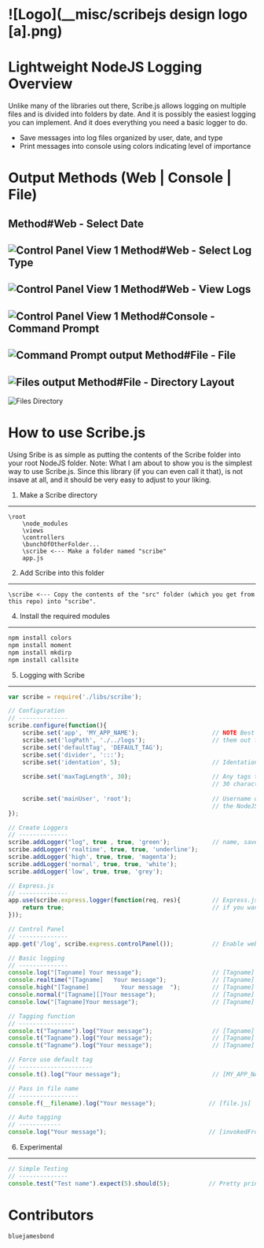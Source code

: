 ![Logo](__misc/scribejs design logo [a].png)
=======
**Lightweight NodeJS Logging**
Overview
=======
Unlike many of the libraries out there, Scribe.js allows logging on multiple files and is divided into folders by date. And it is possibly the easiest logging you can implement. And it does everything you need a basic logger to do.
- Save messages into log files organized by user, date, and type
- Print messages into console using colors indicating level of importance

Output Methods (Web | Console | File)
=======
Method#Web - Select Date
---
![Control Panel View 1](http://i.imgur.com/sXyDc09.png)
Method#Web - Select Log Type
---
![Control Panel View 1](http://i.imgur.com/NgCa8tR.png)
Method#Web - View Logs
---
![Control Panel View 1](http://i.imgur.com/ULkKn1X.png)
Method#Console - Command Prompt
---
![Command Prompt output](https://raw.github.com/bluejamesbond/Scribe.js/master/__misc/scribejs%20sample%20cmd%20%5Ba%5D.PNG)
Method#File - File
---
![Files output](https://raw.github.com/bluejamesbond/Scribe.js/master/__misc/scribejs%20sample%20file%20%5Ba%5D.PNG)
Method#File - Directory Layout
---
![Files Directory](https://raw.github.com/bluejamesbond/Scribe.js/master/__misc/scribejs%20sample%20directory%20%5Ba%5D.PNG)

How to use Scribe.js
=======
Using Sribe is as simple as putting the contents of the Scribe folder into your root NodeJS folder. Note: What I am about to show you is the simplest way to use Scribe.js. Since this library (if you can even call it that), is not insave at all, and it should be very easy to adjust to your liking.

1. Make a Scribe directory
----
```
\root
    \node_modules
    \views
    \controllers
    \bunchOfOtherFolder...
    \scribe <--- Make a folder named "scribe"
    app.js
```
2. Add Scribe into this folder
----
```
\scribe <--- Copy the contents of the "src" folder (which you get from this repo) into "scribe".
```
4. Install the required modules
----
```bat
npm install colors
npm install moment
npm install mkdirp
npm install callsite
```
5. Logging with Scribe
----
```js
var scribe = require('./libs/scribe');     

// Configuration
// --------------
scribe.configure(function(){
    scribe.set('app', 'MY_APP_NAME');                     // NOTE Best way learn about these settings is
    scribe.set('logPath', './../logs');                   // them out for yourself.
    scribe.set('defaultTag', 'DEFAULT_TAG');
    scribe.set('divider', ':::');
    scribe.set('identation', 5);                          // Identation before console messages
    
    scribe.set('maxTagLength', 30);                       // Any tags that have a length greather than
                                                          // 30 characters will be ignored
    
    scribe.set('mainUser', 'root');                       // Username of the account which is running
                                                          // the NodeJS server
});

// Create Loggers
// --------------
scribe.addLogger("log", true , true, 'green');            // name, save to file, print to console, tag color
scribe.addLogger('realtime', true, true, 'underline');
scribe.addLogger('high', true, true, 'magenta');
scribe.addLogger('normal', true, true, 'white');
scribe.addLogger('low', true, true, 'grey');

// Express.js
// --------------
app.use(scribe.express.logger(function(req, res){         // Express.js access log
    return true;                                          // if you want to filter out any Express messages
}));

// Control Panel
// --------------
app.get('/log', scribe.express.controlPanel());           // Enable web control panel

// Basic logging
// --------------
console.log("[Tagname] Your message");                    // [Tagname]             Your message  
console.realtime("[Tagname]   Your message");             // [Tagname]             Your message
console.high("[Tagname]         Your message  ");         // [Tagname]             Your message
console.normal("[Tagname][]Your message");                // [Tagname]             []Your message
console.low("[Tagname]Your message");                     // [Tagname]             Your message

// Tagging function
// ----------------
console.t("Tagname").log("Your message");                 // [Tagname]             Your message
console.t("Tagname").log("Your message");                 // [Tagname]             Your message
console.t("Tagname").log("Your message");                 // [Tagname]             Your message

// Force use default tag
// ---------------------
console.t().log("Your message");                          // [MY_APP_NAME]         Your message

// Pass in file name
// -----------------
console.f(__filename).log("Your message");               // [file.js]              Your message

// Auto tagging
// ------------
console.log("Your message");                             // [invokedFrom.js:25]    Your message

```
6. Experimental
----
```js
// Simple Testing
// --------------
console.test("Test name").expect(5).should(5);           // Pretty printed test results    
```
Contributors
=======
```
bluejamesbond
```
